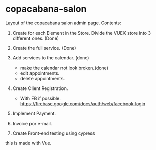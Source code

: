 # copacabana-salon

Layout of the copacabana salon admin page.
Contents:

1. Create for each Element in the Store.
   Divide the VUEX store into 3 different ones. (Done)
2. Create the full service. (Done)
3. Add services to the calendar. (done)
   - make the calendar not look broken.(done)
   - edit appointments.
   - delete appointments.
4. Create Client Registration.
   - With FB if possible.
   https://firebase.google.com/docs/auth/web/facebook-login

5. Implement Payment.
6. Invoice por e-mail.
7. Create Front-end testing using cypress




this is made with Vue.
